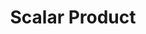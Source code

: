 ---
title: "Scalar Product"

categories: ['']

tags: ['Scalar', 'Product']

arabic: ['منتج عددي']

publishers: ['معجم مصطلحات التعلم الآلي والتعلم العميق وعلم البيانات']

types: "word"

slug: ""
---